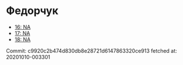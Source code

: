# Федорчук
- [16: NA](16.md)
- [17: NA](17.md)
- [18: NA](18.md)

Commit: c9920c2b474d830db8e28721d6147863320ce913
 fetched at: 20201010-003301
